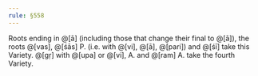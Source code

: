 ```yaml
---
rule: §558
---
```


Roots ending in @[ā] (including those that change their final to @[ā]), the roots @[vas], @[śās] P. (i.e. with @[vi], @[ā], @[pari]) and @[śī] take this Variety. @[gṛ] with @[upa] or @[vi], A. and @[ram] A. take the fourth Variety.